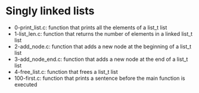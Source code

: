 # Singly linked lists
* 0-print_list.c: function that prints all the elements of a list_t list
* 1-list_len.c: function that returns the number of elements in a linked list_t list
* 2-add_node.c: function that adds a new node at the beginning of a list_t list
* 3-add_node_end.c: function that adds a new node at the end of a list_t list
* 4-free_list.c: function that frees a list_t list
* 100-first.c: function that prints a sentence before the main function is executed
